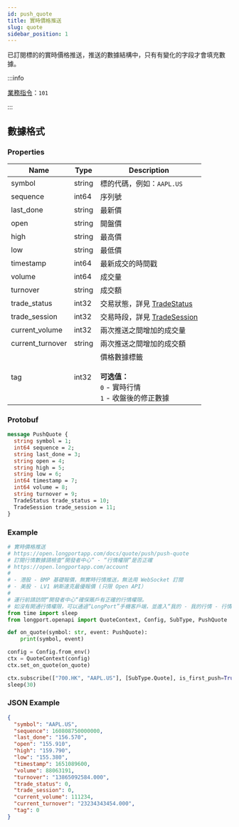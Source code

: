 ```yaml
---
id: push_quote
title: 實時價格推送
slug: quote
sidebar_position: 1
---
```


已訂閱標的的實時價格推送，推送的數據結構中，只有有變化的字段才會填充數據。

:::info

[業務指令](../../socket/protocol/push)：`101`

:::

## 數據格式

### Properties

| Name             | Type   | Description                                                                           |
| ---------------- | ------ | ------------------------------------------------------------------------------------- |
| symbol           | string | 標的代碼，例如：`AAPL.US`                                                             |
| sequence         | int64  | 序列號                                                                                |
| last_done        | string | 最新價                                                                                |
| open             | string | 開盤價                                                                                |
| high             | string | 最高價                                                                                |
| low              | string | 最低價                                                                                |
| timestamp        | int64  | 最新成交的時間戳                                                                      |
| volume           | int64  | 成交量                                                                                |
| turnover         | string | 成交額                                                                                |
| trade_status     | int32  | 交易狀態，詳見 [TradeStatus](../objects#tradestatus---交易狀態)                       |
| trade_session    | int32  | 交易時段，詳見 [TradeSession](../objects#tradesession---交易時段)                     |
| current_volume   | int32  | 兩次推送之間增加的成交量                                                              |
| current_turnover | string | 兩次推送之間增加的成交額                                                              |
| tag              | int32  | 價格數據標籤 <br /><br />**可选值：**<br />`0` - 實時行情<br />`1` - 收盤後的修正數據 |

### Protobuf

```protobuf
message PushQuote {
  string symbol = 1;
  int64 sequence = 2;
  string last_done = 3;
  string open = 4;
  string high = 5;
  string low = 6;
  int64 timestamp = 7;
  int64 volume = 8;
  string turnover = 9;
  TradeStatus trade_status = 10;
  TradeSession trade_session = 11;
}
```

### Example

```python
# 實時價格推送
# https://open.longportapp.com/docs/quote/push/push-quote
# 訂閱行情數據請檢查“開發者中心“ - “行情權限”是否正確
# https://open.longportapp.com/account
#
# - 港股 - BMP 基礎報價，無實時行情推送，無法用 WebSocket 訂閱
# - 美股 - LV1 納斯達克最優報價 (只限 Open API）
#
# 運行前請訪問“開發者中心“確保賬戶有正確的行情權限。
# 如沒有開通行情權限，可以通過“LongPort”手機客戶端，並進入“我的 - 我的行情 - 行情商城”購買開通行情權限。
from time import sleep
from longport.openapi import QuoteContext, Config, SubType, PushQuote

def on_quote(symbol: str, event: PushQuote):
    print(symbol, event)

config = Config.from_env()
ctx = QuoteContext(config)
ctx.set_on_quote(on_quote)

ctx.subscribe(["700.HK", "AAPL.US"], [SubType.Quote], is_first_push=True)
sleep(30)
```

### JSON Example

```json
{
  "symbol": "AAPL.US",
  "sequence": 160808750000000,
  "last_done": "156.570",
  "open": "155.910",
  "high": "159.790",
  "low": "155.380",
  "timestamp": 1651089600,
  "volume": 88063191,
  "turnover": "13865092584.000",
  "trade_status": 0,
  "trade_session": 0,
  "current_volume": 111234,
  "current_turnover": "23234343454.000",
  "tag": 0
}
```
